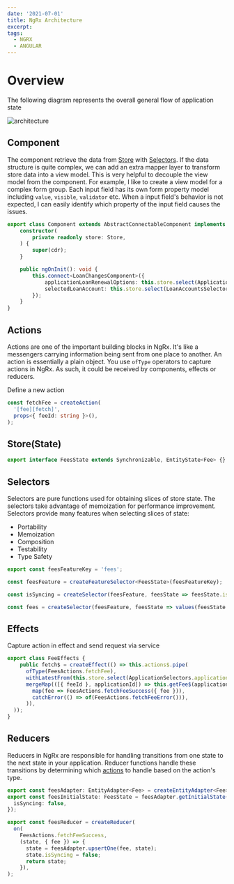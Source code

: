 ```yaml
---
date: '2021-07-01'
title: NgRx Architecture 
excerpt: 
tags: 
  - NGRX
  - ANGULAR
---
```

# Overview
The following diagram represents the overall general flow of application state

![architecture](./images/renewal.svg)

## Component

The component retrieve the data from [Store](#store) with [Selectors](#selectors). If the data structure is quite complex, we can add an extra  mapper layer to transform store data into a view model. This is very helpful to decouple the view model from the component. For example, I like to create a view model for a complex form group. Each input field has its own form property model including `value`, `visible`, `validator` etc. When a input field's behavior is not expected, I can easily identify which property of the input field causes the issues.


```typescript
export class Component extends AbstractConnectableComponent implements OnInit {
    constructor(
        private readonly store: Store,
    ) {
        super(cdr);
    }

    public ngOnInit(): void {
        this.connect<LoanChangesComponent>({
            applicationLoanRenewalOptions: this.store.select(ApplicationSelectors.renewalOptions),
            selectedLoanAccount: this.store.select(LoanAccountsSelectors.selectedLoanAccount),
        });
    }
}
```
## Actions
Actions are one of the important building blocks in NgRx. It's like a messengers carrying information being sent from one place to another. An action is essentially a plain object. You use `ofType` operators to capture actions in NgRx. As such, it could be received by components, effects or reducers. 

Define a new action
```typescript
const fetchFee = createAction(
  '[fee][fetch]',
  props<{ feeId: string }>(),
);
```
## Store(State)

```typescript
export interface FeesState extends Synchronizable, EntityState<Fee> {}
```


## Selectors
Selectors are pure functions used for obtaining slices of store state. The selectors take advantage of  memoization for performance improvement.   Selectors provide many features when selecting slices of state:

- Portability
- Memoization
- Composition
- Testability
- Type Safety

```typescript
export const feesFeatureKey = 'fees';

const feesFeature = createFeatureSelector<FeesState>(feesFeatureKey);

const isSyncing = createSelector(feesFeature, feesState => feesState.isSyncing);

const fees = createSelector(feesFeature, feesState => values(feesState.entities));
```

## Effects
Capture action in effect and send request via service
```typescript
export class FeeEffects {
    public fetch$ = createEffect(() => this.actions$.pipe(
      ofType(FeesActions.fetchFee),
      withLatestFrom(this.store.select(ApplicationSelectors.applicationId)),
      mergeMap(([{ feeId }, applicationId]) => this.getFee$(applicationId, feeId).pipe(
        map(fee => FeesActions.fetchFeeSuccess({ fee })),
        catchError(() => of(FeesActions.fetchFeeError())),
      )),
  ));
}
```

## Reducers
Reducers in NgRx are responsible for handling transitions from one state to the next state in your application. Reducer functions handle these transitions by determining which [actions](#actions) to handle based on the action's type.
```typescript
export const feesAdapter: EntityAdapter<Fee> = createEntityAdapter<Fee>();
export const feesInitialState: FeesState = feesAdapter.getInitialState({
  isSyncing: false,
});

export const feesReducer = createReducer(
  on(
    FeesActions.fetchFeeSuccess,
    (state, { fee }) => {
      state = feesAdapter.upsertOne(fee, state);
      state.isSyncing = false;
      return state;
    }),
);
```

